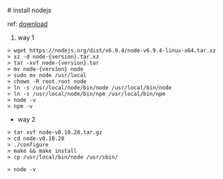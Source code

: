                                                                   # install nodejs

ref: [download](https://nodejs.org/en/download/)

1. way 1

```
> wget https://nodejs.org/dist/v6.9.4/node-v6.9.4-linux-x64.tar.xz
> xz -d node-{version}.tar.xz
> tar -xvf node-{version}.tar
> mv node-{version} node
> sudo mv node /usr/local
> chown -R root.root node
> ln -s /usr/local/node/bin/node /usr/local/bin/node
> ln -s /usr/local/node/bin/npm /usr/local/bin/npm
> node -v
> npm -v
```

+ way 2
```
> tar xvf node-v0.10.28.tar.gz 
> cd node-v0.10.28 
> ./configure 
> make && make install 
> cp /usr/local/bin/node /usr/sbin/ 

> node -v 
```

